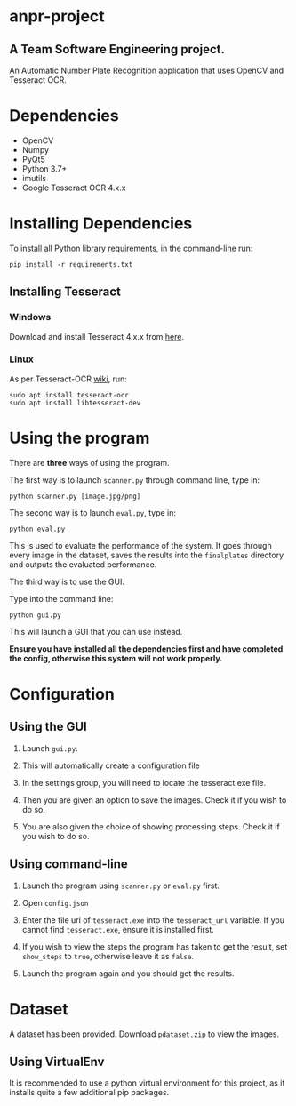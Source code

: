 
# anpr-project
## A Team Software Engineering project. 
An Automatic Number Plate Recognition application that uses OpenCV and Tesseract OCR.

# Dependencies

- OpenCV
- Numpy
- PyQt5
- Python 3.7+
- imutils
- Google Tesseract OCR 4.x.x


# Installing Dependencies

To install all Python library requirements, in the command-line run:

    pip install -r requirements.txt

## Installing Tesseract

### Windows 

Download and install Tesseract 4.x.x from [here](https://digi.bib.uni-mannheim.de/tesseract/). 

### Linux 

As per Tesseract-OCR [wiki](https://github.com/tesseract-ocr/tesseract/wiki), run:
    
    sudo apt install tesseract-ocr
    sudo apt install libtesseract-dev

# Using the program
There are **three** ways of using the program.

The first way is to launch `scanner.py` through command line, type in:

    python scanner.py [image.jpg/png]

The second way is to launch `eval.py`, type in: 
    
    python eval.py

This is used to evaluate the performance of the system. It goes through every image in the dataset, saves the results into the `finalplates` directory and outputs the evaluated performance.

The third way is to use the GUI.

Type into the command line: 

    python gui.py

This will launch a GUI that you can use instead.

**__Ensure you have installed all the dependencies first and have completed the config, otherwise this system will not work properly.__**

# Configuration

## Using the GUI
1. Launch `gui.py`.

2. This will automatically create a configuration file

3. In the settings group, you will need to locate the tesseract.exe file.

4. Then you are given an option to save the images. Check it if you wish to do so.

5. You are also given the choice of showing processing steps. Check it if you wish to do so.


## Using command-line

1. Launch the program using `scanner.py` or `eval.py` first.

2. Open `config.json` 

3. Enter the file url of `tesseract.exe` into the `tesseract_url` variable. If you cannot find `tesseract.exe`, ensure it is installed first.  

4. If you wish to view the steps the program has taken to get the result, set `show_steps` to `true`, otherwise leave it as `false`.

5. Launch the program again and you should get the results. 

# Dataset
A dataset has been provided. Download `pdataset.zip` to view the images.

## Using VirtualEnv
It is recommended to use a python virtual environment for this project, as it installs quite a few additional pip packages.
